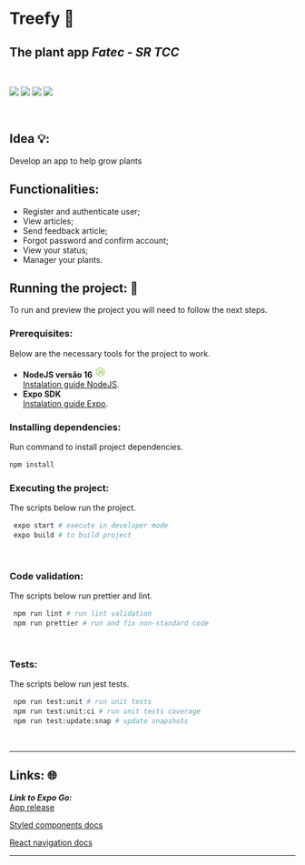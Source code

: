 # Treefy 🌱
## The plant app ***Fatec - SR TCC***

<br>
<p float="left">
 <img src="https://img.shields.io/badge/expo-1C1E24?style=for-the-badge&logo=expo&logoColor=#D04A37">
 <img src="https://img.shields.io/badge/react_native-%2320232a.svg?style=for-the-badge&logo=react&logoColor=%2361DAFB">
 <img src="https://img.shields.io/badge/styled--components-DB7093?style=for-the-badge&logo=styled-components&logoColor=white">
 <img src="https://img.shields.io/badge/typescript-%23007ACC.svg?style=for-the-badge&logo=typescript&logoColor=white">
</p>
<br>

## Idea 💡:
Develop an app to help grow plants

## Functionalities:
- Register and authenticate user;
- View articles;
- Send feedback article;
- Forgot password and confirm account;
- View your status;
- Manager your plants.

## Running the project: 🚀
To run and preview the project you will need to follow the next steps.

### Prerequisites:
Below are the necessary tools for the project to work.
- **NodeJS versão 16** <img src="https://raw.githubusercontent.com/PKief/vscode-material-icon-theme/main/icons/nodejs.svg" height="20" /><br>
  [<ins>Instalation guide NodeJS</ins>](https://nodejs.org/en/).
- **Expo SDK** <br>
  [<ins>Instalation guide Expo</ins>](https://blog.expo.dev/expo-sdk-44-4c4b8306584a).
  
### Installing dependencies:
Run command to install project dependencies.
   ```sh
   npm install
   ```  
  
### Executing the project:
The scripts below run the project.
  ```sh
   expo start # execute in developer mode
   expo build # to build project
   ```
   
   <br>

### Code validation:
The scripts below run prettier and lint.
  ```sh
   npm run lint # run lint validation
   npm run prettier # run and fix non-standard code
   ```
   
   <br>

### Tests:
The scripts below run jest tests.
  ```sh
   npm run test:unit # run unit tests
   npm run test:unit:ci # run unit tests coverage
   npm run test:update:snap # update snapshots
   ```
   
   <br>

---
## Links: 🌐
***Link to Expo Go:***<br>
[<ins>App release</ins>](https://expo.dev/@caioliveira277/Treefy?serviceType=classic&distribution=expo-go)

[<ins>Styled components docs</ins>](https://styled-components.com/)

[<ins>React navigation docs</ins>](https://reactnavigation.org/)

---

